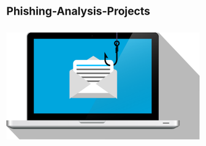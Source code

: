 <h1>Phishing-Analysis-Projects<h1>
<p align="center">
  <img src="to-hack-7109362_1920.png" alt="phishing Project Analysis Banner">
</p>

